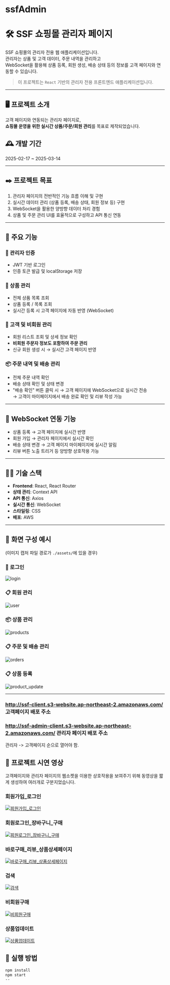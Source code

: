 # ssfAdmin

# 🛠️ SSF 쇼핑몰 관리자 페이지

SSF 쇼핑몰의 관리자 전용 웹 애플리케이션입니다.  
관리자는 상품 및 고객 데이터, 주문 내역을 관리하고  
WebSocket을 활용해 상품 등록, 회원 생성, 배송 상태 등의 정보를 고객 페이지와 연동할 수 있습니다.

> 이 프로젝트는 `React` 기반의 관리자 전용 프론트엔드 애플리케이션입니다.

---

## 🖥️ 프로젝트 소개

고객 페이지와 연동되는 관리자 페이지로,  
**쇼핑몰 운영을 위한 실시간 상품/주문/회원 관리**를 목표로 제작되었습니다.

## 🕰️ 개발 기간

2025-02-17 ~ 2025-03-14

---

## ✒️ 프로젝트 목표

1. 관리자 페이지의 전반적인 기능 흐름 이해 및 구현  
2. 실시간 데이터 관리 (상품 등록, 배송 상태, 회원 정보 등) 구현  
3. WebSocket을 활용한 양방향 데이터 처리 경험  
4. 상품 및 주문 관리 UI를 효율적으로 구성하고 API 통신 연동

---

## 📌 주요 기능

### 🔐 관리자 인증
- JWT 기반 로그인
- 인증 토큰 발급 및 localStorage 저장

### 🛒 상품 관리
- 전체 상품 목록 조회
- 상품 등록 / 목록 조회
- 실시간 등록 시 고객 페이지에 자동 반영 (WebSocket)

### 👤 고객 및 비회원 관리
- 회원 리스트 조회 및 상세 정보 확인
- **비회원 주문자 정보도 포함하여 주문 관리**
- 신규 회원 생성 시 → 실시간 고객 페이지 반영

### 📦 주문 내역 및 배송 관리
- 전체 주문 내역 확인
- 배송 상태 확인 및 상태 변경
- "배송 확인" 버튼 클릭 시 → 고객 페이지에 WebSocket으로 실시간 전송  
  → 고객이 마이페이지에서 배송 완료 확인 및 리뷰 작성 가능

---

## 📡 WebSocket 연동 기능

- 상품 등록 → 고객 페이지에 실시간 반영  
- 회원 가입 → 관리자 페이지에서 실시간 확인  
- 배송 상태 변경 → 고객 페이지 마이페이지에 실시간 알림  
- 리뷰 버튼 노출 트리거 등 양방향 상호작용 가능

---

## 🧑‍💻 기술 스택

- **Frontend**: React, React Router
- **상태 관리**: Context API
- **API 통신**: Axios
- **실시간 통신**: WebSocket
- **스타일링**: CSS
- **배포**: AWS

---

## 📸 화면 구성 예시

(이미지 캡처 파일 경로가 `./assets/`에 있을 경우)

### 🔐 로그인
![login](./assets/adminLogin.png)

### 📋 회원 관리
![user](./assets/user.png)

### 📦 상품 관리
![products](./assets/products.png)

### 📋 주문 및 배송 관리
![orders](./assets/orderList.png)

### 📋 상품 등록
![product_update](./assets/product_update.png)

---
### http://ssf-client.s3-website.ap-northeast-2.amazonaws.com/ 고객페이지 배포 주소
### http://ssf-admin-client.s3-website.ap-northeast-2.amazonaws.com/ 관리자 페이지 배포 주소

관리자 -> 고객페이지 순으로 열어야 함.

## 🎥 프로젝트 시연 영상
고객페이지와 관리자 페이지의 웹소켓을 이용한 상호작용을 보여주기 위해 동영상을 짧게 생성하여 여러개로 구분지었습니다.

### 회원가입_로그인
[![회원가입_로그인](https://img.youtube.com/vi/0yn8tjTnUgE/0.jpg)](https://youtu.be/0yn8tjTnUgE)

### 회원로그인_장바구니_구매
[![회원로그인_장바구니_구매](https://img.youtube.com/vi/-pn6iaqh-N0/0.jpg)](https://youtu.be/-pn6iaqh-N0)

### 바로구매_리뷰_상품상세페이지
[![바로구매_리뷰_상품상세페이지](https://img.youtube.com/vi/IQORc-w5BfY/0.jpg)](https://youtu.be/IQORc-w5BfY)

### 검색
[![검색](https://img.youtube.com/vi/YsOE5wedhVI/0.jpg)](https://youtu.be/YsOE5wedhVI)

### 비회원구매
[![비회원구매](https://img.youtube.com/vi/E7vRAQ-BUXY/0.jpg)](https://youtu.be/E7vRAQ-BUXY)

### 상품업데이트
[![상품업데이트](https://img.youtube.com/vi/jHye2_Z2KgQ/0.jpg)](https://youtu.be/jHye2_Z2KgQ)

## 🚀 실행 방법

```bash
npm install
npm start
--



